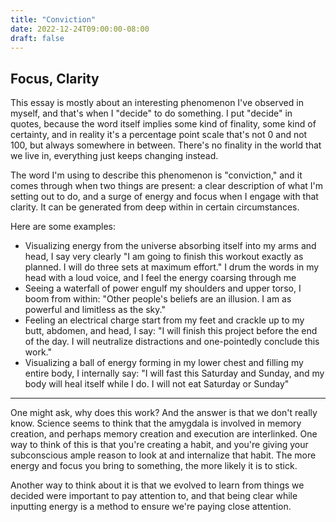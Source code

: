 ```yaml
---
title: "Conviction"
date: 2022-12-24T09:00:00-08:00
draft: false
---
```


## Focus, Clarity

This essay is mostly about an interesting phenomenon I've observed in myself, and that's
when I "decide" to do something. I put "decide" in quotes, because the word itself implies 
some kind of finality, some kind of certainty, and in reality it's a percentage point scale
that's not 0 and not 100, but always somewhere in between. There's no finality in the world
that we live in, everything just keeps changing instead.

The word I'm using to describe this phenomenon is "conviction," and it comes through when
two things are present: a clear description of what I'm setting out to do, and a surge of 
energy and focus when I engage with that clarity. It can be generated from deep within in 
certain circumstances.

Here are some examples:

* Visualizing energy from the universe absorbing itself into my arms and head, I 
say very clearly "I am going to finish this workout exactly as planned. I will do three sets 
at maximum effort." I drum the words in my head with a loud voice, and I feel the energy coarsing through me
* Seeing a waterfall of power engulf my shoulders and upper torso, I boom from within: "Other people's
beliefs are an illusion. I am as powerful and limitless as the sky."
* Feeling an electrical charge start from my feet and crackle up to my butt, abdomen, and head, I say:
"I will finish this project before the end of the day. I will neutralize distractions and one-pointedly 
conclude this work."
* Visualizing a ball of energy forming in my lower chest and filling my entire body, I internally say:
"I will fast this Saturday and Sunday, and my body will heal itself while I do. I will not eat Saturday or Sunday"

---

One might ask, why does this work? And the answer is that we don't really know. Science seems to think
that the amygdala is involved in memory creation, and perhaps memory creation and execution are interlinked. 
One way to think of this is that you're creating a habit, and you're giving your subconscious ample reason to 
look at and internalize that habit. The more energy and focus you bring to something, the more likely it is 
to stick. 

Another way to think about it is that we evolved to learn from things we decided were important
to pay attention to, and that being clear while inputting energy is a method to ensure we're paying close 
attention.



